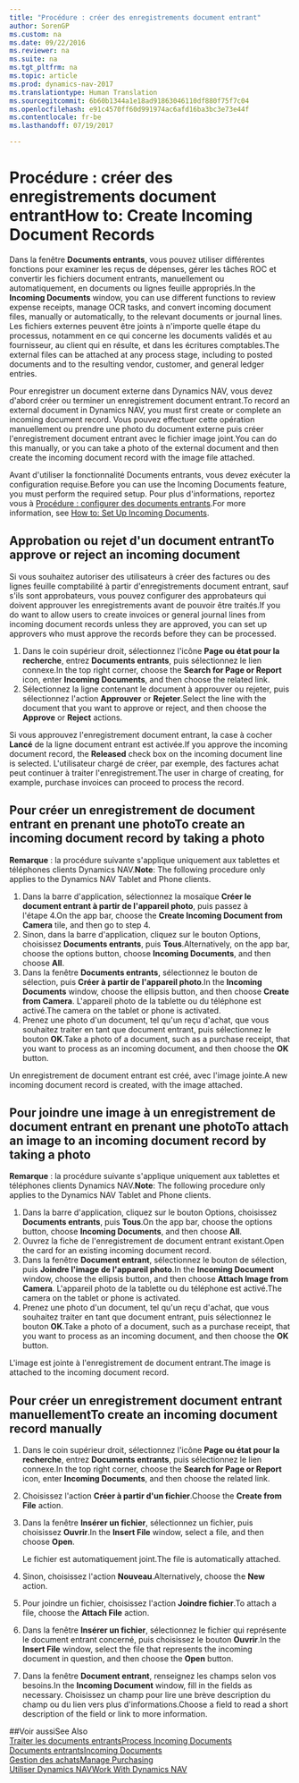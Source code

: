 ```yaml
---
title: "Procédure : créer des enregistrements document entrant"
author: SorenGP
ms.custom: na
ms.date: 09/22/2016
ms.reviewer: na
ms.suite: na
ms.tgt_pltfrm: na
ms.topic: article
ms.prod: dynamics-nav-2017
ms.translationtype: Human Translation
ms.sourcegitcommit: 6b60b1344a1e18ad91863046110df880f75f7c04
ms.openlocfilehash: e91c4570ff60d991974ac6afd16ba3bc3e73e44f
ms.contentlocale: fr-be
ms.lasthandoff: 07/19/2017

---
```


# <a name="how-to-create-incoming-document-records"></a><span data-ttu-id="1cfb3-102">Procédure : créer des enregistrements document entrant</span><span class="sxs-lookup"><span data-stu-id="1cfb3-102">How to: Create Incoming Document Records</span></span>
<span data-ttu-id="1cfb3-103">Dans la fenêtre **Documents entrants**, vous pouvez utiliser différentes fonctions pour examiner les reçus de dépenses, gérer les tâches ROC et convertir les fichiers document entrants, manuellement ou automatiquement, en documents ou lignes feuille appropriés.</span><span class="sxs-lookup"><span data-stu-id="1cfb3-103">In the **Incoming Documents** window, you can use different functions to review expense receipts, manage OCR tasks, and convert incoming document files, manually or automatically, to the relevant documents or journal lines.</span></span> <span data-ttu-id="1cfb3-104">Les fichiers externes peuvent être joints à n'importe quelle étape du processus, notamment en ce qui concerne les documents validés et au fournisseur, au client qui en résulte, et dans les écritures comptables.</span><span class="sxs-lookup"><span data-stu-id="1cfb3-104">The external files can be attached at any process stage, including to posted documents and to the resulting vendor, customer, and general ledger entries.</span></span>

<span data-ttu-id="1cfb3-105">Pour enregistrer un document externe dans Dynamics NAV, vous devez d'abord créer ou terminer un enregistrement document entrant.</span><span class="sxs-lookup"><span data-stu-id="1cfb3-105">To record an external document in Dynamics NAV, you must first create or complete an incoming document record.</span></span> <span data-ttu-id="1cfb3-106">Vous pouvez effectuer cette opération manuellement ou prendre une photo du document externe puis créer l'enregistrement document entrant avec le fichier image joint.</span><span class="sxs-lookup"><span data-stu-id="1cfb3-106">You can do this manually, or you can take a photo of the external document and then create the incoming document record with the image file attached.</span></span>

<span data-ttu-id="1cfb3-107">Avant d'utiliser la fonctionnalité Documents entrants, vous devez exécuter la configuration requise.</span><span class="sxs-lookup"><span data-stu-id="1cfb3-107">Before you can use the Incoming Documents feature, you must perform the required setup.</span></span> <span data-ttu-id="1cfb3-108">Pour plus d'informations, reportez vous à [Procédure : configurer des documents entrants](across-how-setup-income-documents.md).</span><span class="sxs-lookup"><span data-stu-id="1cfb3-108">For more information, see [How to: Set Up Incoming Documents](across-how-setup-income-documents.md).</span></span>

## <a name="to-approve-or-reject-an-incoming-document"></a><span data-ttu-id="1cfb3-109">Approbation ou rejet d'un document entrant</span><span class="sxs-lookup"><span data-stu-id="1cfb3-109">To approve or reject an incoming document</span></span>
<span data-ttu-id="1cfb3-110">Si vous souhaitez autoriser des utilisateurs à créer des factures ou des lignes feuille comptabilité à partir d'enregistrements document entrant, sauf s'ils sont approbateurs, vous pouvez configurer des approbateurs qui doivent approuver les enregistrements avant de pouvoir être traités.</span><span class="sxs-lookup"><span data-stu-id="1cfb3-110">If you do want to allow users to create invoices or general journal lines from incoming document records unless they are approved, you can set up approvers who must approve the records before they can be processed.</span></span>

1. <span data-ttu-id="1cfb3-111">Dans le coin supérieur droit, sélectionnez l'icône **Page ou état pour la recherche**, entrez **Documents entrants**, puis sélectionnez le lien connexe.</span><span class="sxs-lookup"><span data-stu-id="1cfb3-111">In the top right corner, choose the **Search for Page or Report** icon, enter **Incoming Documents**, and then choose the related link.</span></span>
2. <span data-ttu-id="1cfb3-112">Sélectionnez la ligne contenant le document à approuver ou rejeter, puis sélectionnez l'action **Approuver** or **Rejeter**.</span><span class="sxs-lookup"><span data-stu-id="1cfb3-112">Select the line with the document that you want to approve or reject, and then choose the **Approve** or **Reject** actions.</span></span>

<span data-ttu-id="1cfb3-113">Si vous approuvez l'enregistrement document entrant, la case à cocher **Lancé** de la ligne document entrant est activée.</span><span class="sxs-lookup"><span data-stu-id="1cfb3-113">If you approve the incoming document record, the **Released** check box on the incoming document line is selected.</span></span> <span data-ttu-id="1cfb3-114">L'utilisateur chargé de créer, par exemple, des factures achat peut continuer à traiter l'enregistrement.</span><span class="sxs-lookup"><span data-stu-id="1cfb3-114">The user in charge of creating, for example, purchase invoices can proceed to process the record.</span></span>

## <a name="to-create-an-incoming-document-record-by-taking-a-photo"></a><span data-ttu-id="1cfb3-115">Pour créer un enregistrement de document entrant en prenant une photo</span><span class="sxs-lookup"><span data-stu-id="1cfb3-115">To create an incoming document record by taking a photo</span></span>
<span data-ttu-id="1cfb3-116">**Remarque** : la procédure suivante s'applique uniquement aux tablettes et téléphones clients Dynamics NAV.</span><span class="sxs-lookup"><span data-stu-id="1cfb3-116">**Note**: The following procedure only applies to the Dynamics NAV Tablet and Phone clients.</span></span>

1. <span data-ttu-id="1cfb3-117">Dans la barre d'application, sélectionnez la mosaïque **Créer le document entrant à partir de l'appareil photo**, puis passez à l'étape 4.</span><span class="sxs-lookup"><span data-stu-id="1cfb3-117">On the app bar, choose the **Create Incoming Document from Camera** tile, and then go to step 4.</span></span>
2. <span data-ttu-id="1cfb3-118">Sinon, dans la barre d'application, cliquez sur le bouton Options, choisissez **Documents entrants**, puis **Tous**.</span><span class="sxs-lookup"><span data-stu-id="1cfb3-118">Alternatively, on the app bar, choose the options button, choose **Incoming Documents**, and then choose **All**.</span></span>
3. <span data-ttu-id="1cfb3-119">Dans la fenêtre **Documents entrants**, sélectionnez le bouton de sélection, puis **Créer à partir de l'appareil photo**.</span><span class="sxs-lookup"><span data-stu-id="1cfb3-119">In the **Incoming Documents** window, choose the ellipsis button, and then choose **Create from Camera**.</span></span> <span data-ttu-id="1cfb3-120">L'appareil photo de la tablette ou du téléphone est activé.</span><span class="sxs-lookup"><span data-stu-id="1cfb3-120">The camera on the tablet or phone is activated.</span></span>
4. <span data-ttu-id="1cfb3-121">Prenez une photo d'un document, tel qu'un reçu d'achat, que vous souhaitez traiter en tant que document entrant, puis sélectionnez le bouton **OK**.</span><span class="sxs-lookup"><span data-stu-id="1cfb3-121">Take a photo of a document, such as a purchase receipt, that you want to process as an incoming document, and then choose the **OK** button.</span></span>

<span data-ttu-id="1cfb3-122">Un enregistrement de document entrant est créé, avec l'image jointe.</span><span class="sxs-lookup"><span data-stu-id="1cfb3-122">A new incoming document record is created, with the image attached.</span></span>

## <a name="to-attach-an-image-to-an-incoming-document-record-by-taking-a-photo"></a><span data-ttu-id="1cfb3-123">Pour joindre une image à un enregistrement de document entrant en prenant une photo</span><span class="sxs-lookup"><span data-stu-id="1cfb3-123">To attach an image to an incoming document record by taking a photo</span></span>
<span data-ttu-id="1cfb3-124">**Remarque** : la procédure suivante s'applique uniquement aux tablettes et téléphones clients Dynamics NAV.</span><span class="sxs-lookup"><span data-stu-id="1cfb3-124">**Note**: The following procedure only applies to the Dynamics NAV Tablet and Phone clients.</span></span>

1. <span data-ttu-id="1cfb3-125">Dans la barre d'application, cliquez sur le bouton Options, choisissez **Documents entrants**, puis **Tous**.</span><span class="sxs-lookup"><span data-stu-id="1cfb3-125">On the app bar, choose the options button, choose **Incoming Documents**, and then choose **All**.</span></span>
2. <span data-ttu-id="1cfb3-126">Ouvrez la fiche de l'enregistrement de document entrant existant.</span><span class="sxs-lookup"><span data-stu-id="1cfb3-126">Open the card for an existing incoming document record.</span></span>
3. <span data-ttu-id="1cfb3-127">Dans la fenêtre **Document entrant**, sélectionnez le bouton de sélection, puis **Joindre l'image de l'appareil photo**.</span><span class="sxs-lookup"><span data-stu-id="1cfb3-127">In the **Incoming Document** window, choose the ellipsis button, and then choose **Attach Image from Camera**.</span></span> <span data-ttu-id="1cfb3-128">L'appareil photo de la tablette ou du téléphone est activé.</span><span class="sxs-lookup"><span data-stu-id="1cfb3-128">The camera on the tablet or phone is activated.</span></span>
4. <span data-ttu-id="1cfb3-129">Prenez une photo d'un document, tel qu'un reçu d'achat, que vous souhaitez traiter en tant que document entrant, puis sélectionnez le bouton **OK**.</span><span class="sxs-lookup"><span data-stu-id="1cfb3-129">Take a photo of a document, such as a purchase receipt, that you want to process as an incoming document, and then choose the **OK** button.</span></span>

<span data-ttu-id="1cfb3-130">L'image est jointe à l'enregistrement de document entrant.</span><span class="sxs-lookup"><span data-stu-id="1cfb3-130">The image is attached to the incoming document record.</span></span>

## <a name="to-create-an-incoming-document-record-manually"></a><span data-ttu-id="1cfb3-131">Pour créer un enregistrement document entrant manuellement</span><span class="sxs-lookup"><span data-stu-id="1cfb3-131">To create an incoming document record manually</span></span>
1. <span data-ttu-id="1cfb3-132">Dans le coin supérieur droit, sélectionnez l'icône **Page ou état pour la recherche**, entrez **Documents entrants**, puis sélectionnez le lien connexe.</span><span class="sxs-lookup"><span data-stu-id="1cfb3-132">In the top right corner, choose the **Search for Page or Report** icon, enter **Incoming Documents**, and then choose the related link.</span></span>
2. <span data-ttu-id="1cfb3-133">Choisissez l'action **Créer à partir d'un fichier**.</span><span class="sxs-lookup"><span data-stu-id="1cfb3-133">Choose the **Create from File** action.</span></span>  
3. <span data-ttu-id="1cfb3-134">Dans la fenêtre **Insérer un fichier**, sélectionnez un fichier, puis choisissez **Ouvrir**.</span><span class="sxs-lookup"><span data-stu-id="1cfb3-134">In the **Insert File** window, select a file, and then choose **Open**.</span></span>

    <span data-ttu-id="1cfb3-135">Le fichier est automatiquement joint.</span><span class="sxs-lookup"><span data-stu-id="1cfb3-135">The file is automatically attached.</span></span>
4. <span data-ttu-id="1cfb3-136">Sinon, choisissez l'action **Nouveau**.</span><span class="sxs-lookup"><span data-stu-id="1cfb3-136">Alternatively, choose the **New** action.</span></span>
5. <span data-ttu-id="1cfb3-137">Pour joindre un fichier, choisissez l'action **Joindre fichier**.</span><span class="sxs-lookup"><span data-stu-id="1cfb3-137">To attach a file, choose the **Attach File** action.</span></span>
6. <span data-ttu-id="1cfb3-138">Dans la fenêtre **Insérer un fichier**, sélectionnez le fichier qui représente le document entrant concerné, puis choisissez le bouton **Ouvrir**.</span><span class="sxs-lookup"><span data-stu-id="1cfb3-138">In the **Insert File** window, select the file that represents the incoming document in question, and then choose the **Open** button.</span></span>
7. <span data-ttu-id="1cfb3-139">Dans la fenêtre **Document entrant**, renseignez les champs selon vos besoins.</span><span class="sxs-lookup"><span data-stu-id="1cfb3-139">In the **Incoming Document** window, fill in the fields as necessary.</span></span> <span data-ttu-id="1cfb3-140">Choisissez un champ pour lire une brève description du champ ou du lien vers plus d'informations.</span><span class="sxs-lookup"><span data-stu-id="1cfb3-140">Choose a field to read a short description of the field or link to more information.</span></span>

##<a name="see-also"></a><span data-ttu-id="1cfb3-141">Voir aussi</span><span class="sxs-lookup"><span data-stu-id="1cfb3-141">See Also</span></span>  
[<span data-ttu-id="1cfb3-142">Traiter les documents entrants</span><span class="sxs-lookup"><span data-stu-id="1cfb3-142">Process Incoming Documents</span></span>](across-process-income-documents.md)  
[<span data-ttu-id="1cfb3-143">Documents entrants</span><span class="sxs-lookup"><span data-stu-id="1cfb3-143">Incoming Documents</span></span>](across-income-documents.md)  
[<span data-ttu-id="1cfb3-144">Gestion des achats</span><span class="sxs-lookup"><span data-stu-id="1cfb3-144">Manage Purchasing</span></span>](purchasing-manage-purchasing.md)  
[<span data-ttu-id="1cfb3-145">Utiliser Dynamics NAV</span><span class="sxs-lookup"><span data-stu-id="1cfb3-145">Work With Dynamics NAV</span></span>](ui-work-product.md)

